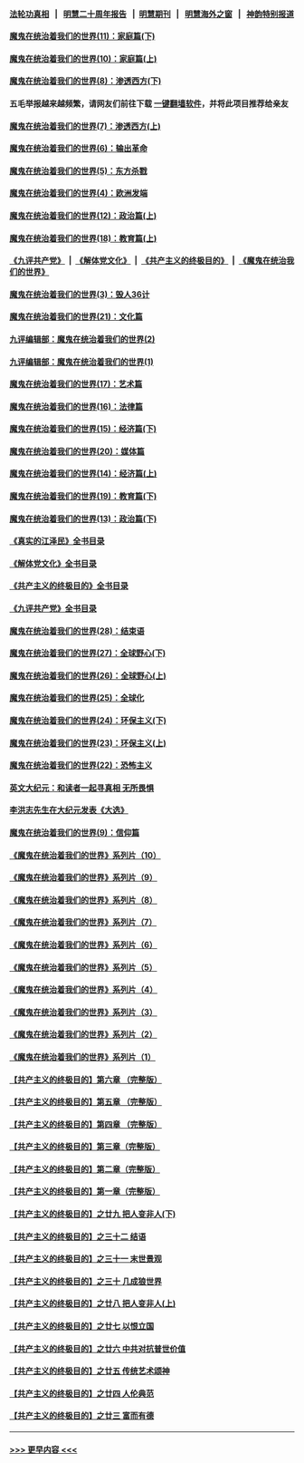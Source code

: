 #### [法轮功真相](https://github.com/gfw-breaker/truth/blob/master/README.md?t=0) &nbsp;&nbsp;|&nbsp;&nbsp; [明慧二十周年报告](https://github.com/gfw-breaker/mh-reports/blob/master/README.md?t=0) &nbsp;&nbsp;|&nbsp;&nbsp;[明慧期刊](https://github.com/gfw-breaker/mh-qikan) &nbsp;&nbsp;|&nbsp;&nbsp; [明慧海外之窗](https://github.com/gfw-breaker/mh-news/blob/master/README.md?t=0) &nbsp;&nbsp;|&nbsp;&nbsp; [神韵特别报道](https://github.com/gfw-breaker/mh-news/blob/master/shenyun.md?t=0)
#### [魔鬼在统治着我们的世界(11)：家庭篇(下)](../pages/nsc422/n10440961.md?t=11271001) 
#### [魔鬼在统治着我们的世界(10)：家庭篇(上)](../pages/nsc422/n10435448.md?t=11271001) 
#### [魔鬼在统治着我们的世界(8)：渗透西方(下)](../pages/nsc422/n10429603.md?t=11271001) 
#### 五毛举报越来越频繁，请网友们前往下载 [一键翻墙软件](https://github.com/gfw-breaker/ssr-accounts)，并将此项目推荐给亲友
#### [魔鬼在统治着我们的世界(7)：渗透西方(上)](../pages/nsc422/n10426013.md?t=11271001) 
#### [魔鬼在统治着我们的世界(6)：输出革命](../pages/nsc422/n10421536.md?t=11271001) 
#### [魔鬼在统治着我们的世界(5)：东方杀戮](../pages/nsc422/n10417707.md?t=11271001) 
#### [魔鬼在统治着我们的世界(4)：欧洲发端](../pages/nsc422/n10414890.md?t=11271001) 
#### [魔鬼在统治着我们的世界(12)：政治篇(上)](../pages/nsc422/n10444576.md?t=11271001) 
#### [魔鬼在统治着我们的世界(18)：教育篇(上)](../pages/nsc422/n10526970.md?t=11271001) 
#### [《九评共产党》](https://github.com/begood0513/9ping.md/blob/master/README.md) &nbsp;|&nbsp; [《解体党文化》](../../../../jtdwh.md/blob/master/README.md)  &nbsp;|&nbsp; [《共产主义的终极目的》](../../../../gczydzjmd.md/blob/master/README.md) &nbsp;|&nbsp; [《魔鬼在统治我们的世界》](../../../../mgztzwmdsj.md/blob/master/README.md) 
#### [魔鬼在统治着我们的世界(3)：毁人36计](../pages/nsc422/n10411583.md?t=11271001) 
#### [魔鬼在统治着我们的世界(21)：文化篇](../pages/nsc422/n10597706.md?t=11271001) 
#### [九评编辑部：魔鬼在统治着我们的世界(2)](../pages/nsc422/n10410036.md?t=11271001) 
#### [九评编辑部：魔鬼在统治着我们的世界(1)](../pages/nsc422/n10406825.md?t=11271001) 
#### [魔鬼在统治着我们的世界(17)：艺术篇](../pages/nsc422/n10499093.md?t=11271001) 
#### [魔鬼在统治着我们的世界(16)：法律篇](../pages/nsc422/n10485969.md?t=11271001) 
#### [魔鬼在统治着我们的世界(15)：经济篇(下)](../pages/nsc422/n10469975.md?t=11271001) 
#### [魔鬼在统治着我们的世界(20)：媒体篇](../pages/nsc422/n10586579.md?t=11271001) 
#### [魔鬼在统治着我们的世界(14)：经济篇(上)](../pages/nsc422/n10457370.md?t=11271001) 
#### [魔鬼在统治着我们的世界(19)：教育篇(下)](../pages/nsc422/n10564808.md?t=11271001) 
#### [魔鬼在统治着我们的世界(13)：政治篇(下)](../pages/nsc422/n10448270.md?t=11271001) 
#### [《真实的江泽民》全书目录](../pages/nsc422/n13721399.md?t=11271001) 
#### [《解体党文化》全书目录](../pages/nsc422/n13721157.md?t=11271001) 
#### [《共产主义的终极目的》全书目录](../pages/nsc422/n13721048.md?t=11271001) 
#### [《九评共产党》全书目录](../pages/nsc422/n13708085.md?t=11271001) 
#### [魔鬼在统治着我们的世界(28)：结束语](../pages/nsc422/n10936246.md?t=11271001) 
#### [魔鬼在统治着我们的世界(27)：全球野心(下)](../pages/nsc422/n10928319.md?t=11271001) 
#### [魔鬼在统治着我们的世界(26)：全球野心(上)](../pages/nsc422/n10900318.md?t=11271001) 
#### [魔鬼在统治着我们的世界(25)：全球化](../pages/nsc422/n10788205.md?t=11271001) 
#### [魔鬼在统治着我们的世界(24)：环保主义(下)](../pages/nsc422/n10695307.md?t=11271001) 
#### [魔鬼在统治着我们的世界(23)：环保主义(上)](../pages/nsc422/n10688613.md?t=11271001) 
#### [魔鬼在统治着我们的世界(22)：恐怖主义](../pages/nsc422/n10614727.md?t=11271001) 
#### [英文大纪元：和读者一起寻真相 无所畏惧](../pages/nsc422/n12542027.md?t=11271001) 
#### [李洪志先生在大纪元发表《大选》](../pages/nsc422/n12534746.md?t=11271001) 
#### [魔鬼在统治着我们的世界(9)：信仰篇](../pages/nsc422/n10432159.md?t=11271001) 
#### [《魔鬼在统治着我们的世界》系列片（10）](../pages/nsc422/n12292670.md?t=11271001) 
#### [《魔鬼在统治着我们的世界》系列片（9）](../pages/nsc422/n12290859.md?t=11271001) 
#### [《魔鬼在统治着我们的世界》系列片（8）](../pages/nsc422/n12287445.md?t=11271001) 
#### [《魔鬼在统治着我们的世界》系列片（7）](../pages/nsc422/n12283425.md?t=11271001) 
#### [《魔鬼在统治着我们的世界》系列片（6）](../pages/nsc422/n12282314.md?t=11271001) 
#### [《魔鬼在统治着我们的世界》系列片（5）](../pages/nsc422/n12281419.md?t=11271001) 
#### [《魔鬼在统治着我们的世界》系列片（4）](../pages/nsc422/n12274024.md?t=11271001) 
#### [《魔鬼在统治着我们的世界》系列片（3）](../pages/nsc422/n12271322.md?t=11271001) 
#### [《魔鬼在统治着我们的世界》系列片（2）](../pages/nsc422/n12269049.md?t=11271001) 
#### [《魔鬼在统治着我们的世界》系列片（1）](../pages/nsc422/n12267575.md?t=11271001) 
#### [【共产主义的终极目的】第六章 （完整版）](../pages/nsc422/n11428913.md?t=11271001) 
#### [【共产主义的终极目的】第五章 （完整版）](../pages/nsc422/n11428912.md?t=11271001) 
#### [【共产主义的终极目的】第四章 （完整版）](../pages/nsc422/n11428907.md?t=11271001) 
#### [【共产主义的终极目的】第三章（完整版）](../pages/nsc422/n11428848.md?t=11271001) 
#### [【共产主义的终极目的】第二章（完整版）](../pages/nsc422/n11428831.md?t=11271001) 
#### [【共产主义的终极目的】第一章（完整版）](../pages/nsc422/n11417651.md?t=11271001) 
#### [【共产主义的终极目的】之廿九 把人变非人(下)](../pages/nsc422/n11344140.md?t=11271001) 
#### [【共产主义的终极目的】之三十二 结语](../pages/nsc422/n11360535.md?t=11271001) 
#### [【共产主义的终极目的】之三十一 末世景观](../pages/nsc422/n11351129.md?t=11271001) 
#### [【共产主义的终极目的】之三十 几成狼世界](../pages/nsc422/n11348280.md?t=11271001) 
#### [【共产主义的终极目的】之廿八 把人变非人(上)](../pages/nsc422/n11340492.md?t=11271001) 
#### [【共产主义的终极目的】之廿七 以恨立国](../pages/nsc422/n11336944.md?t=11271001) 
#### [【共产主义的终极目的】之廿六 中共对抗普世价值](../pages/nsc422/n11324785.md?t=11271001) 
#### [【共产主义的终极目的】之廿五 传统艺术颂神](../pages/nsc422/n11296396.md?t=11271001) 
#### [【共产主义的终极目的】之廿四 人伦典范](../pages/nsc422/n11296397.md?t=11271001) 
#### [【共产主义的终极目的】之廿三 富而有德](../pages/nsc422/n11283598.md?t=11271001) 

----
#### [ >>> 更早内容 <<< ](../indexes/nsc422-earlier.md)
